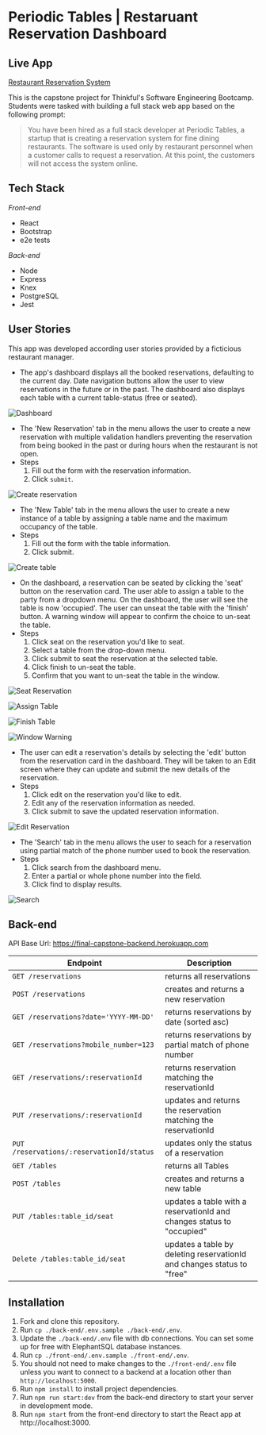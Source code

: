 # Periodic Tables | Restaruant Reservation Dashboard

## Live App

[Restaurant Reservation System](https://periodictables-frontend.herokuapp.com/)

This is the capstone project for Thinkful's Software Engineering Bootcamp. Students were tasked with building a full stack web app based on the following prompt:

>You have been hired as a full stack developer at Periodic Tables, a startup that is creating a reservation system for fine dining restaurants. The software is used only by restaurant personnel when a customer calls to request a reservation. At this point, the customers will not access the system online.

## Tech Stack

*Front-end*
- React
- Bootstrap
- e2e tests

*Back-end*
- Node
- Express
- Knex
- PostgreSQL
- Jest


## User Stories

This app was developed according user stories provided by a ficticious restaurant manager.

- The app's dashboard displays all the booked reservations, defaulting to the current day. Date navigation buttons allow the user to view reservations in the future or in the past. The dashboard also displays each table with a current table-status (free or seated).

![Dashboard](screenshots/dashboard.jpg)

- The 'New Reservation' tab in the menu allows the user to create a new reservation with multiple validation handlers preventing the reservation from being booked in the past or during hours when the restaurant is not open. 
- Steps
    1. Fill out the form with the reservation information.
    2. Click `submit`.

![Create reservation](screenshots/create-reservation.jpg)

- The 'New Table' tab in the menu allows the user to create a new instance of a table by assigning a table name and the maximum occupancy of the table.
- Steps
    1. Fill out the form with the table information.
    2. Click submit.

![Create table](screenshots/create-table.jpg)

- On the dashboard, a reservation can be seated by clicking the 'seat' button on the reservation card. The user able to assign a table to the party from a dropdown menu. On the dashboard, the user will see the table is now 'occupied'. The user can unseat the table with the 'finish' button. A warning window will appear to confirm the choice to un-seat the table.
- Steps
    1. Click seat on the reservation you'd like to seat.
    2. Select a table from the drop-down menu.
    3. Click submit to seat the reservation at the selected table. 
    4. Click finish to un-seat the table.
    5. Confirm that you want to un-seat the table in the window.

![Seat Reservation](screenshots/seat-table.jpg)

![Assign Table](screenshots/assign-table.jpg)

![Finish Table](screenshots/table-status.jpg)

![Window Warning](screenshots/window-warning.jpg)

- The user can edit a reservation's details by selecting the 'edit' button from the reservation card in the dashboard. They will be taken to an Edit screen where they can update and submit the new details of the reservation. 
- Steps
    1. Click edit on the reservation you'd like to edit.
    2. Edit any of the reservation information as needed.
    3. Click submit to save the updated reservation information.

![Edit Reservation](screenshots/edit-reservation.jpg)

- The 'Search' tab in the menu allows the user to seach  for a reservation using partial match of the phone number used to book the reservation.
- Steps
    1. Click search from the dashboard menu.
    2. Enter a partial or whole phone number into the field.
    3. Click find to display results.

![Search](screenshots/search.jpg)



## Back-end

API Base Url: https://final-capstone-backend.herokuapp.com

| Endpoint | Description |
| - | - |
| `GET /reservations` | returns all reservations |
| `POST /reservations` | creates and returns a new reservation |
| `GET /reservations?date='YYYY-MM-DD'` | returns reservations by date (sorted asc) |
| `GET /reservations?mobile_number=123` | returns reservations by partial match of phone number |
| `GET /reservations/:reservationId` | returns reservation matching the reservationId |
| `PUT /reservations/:reservationId` | updates and returns the reservation matching the reservationId |
| `PUT /reservations/:reservationId/status` | updates only the status of a reservation |
| `GET /tables` | returns all Tables |
| `POST /tables` | creates and returns a new table |
| `PUT /tables:table_id/seat` | updates a table with a reservationId and changes status to "occupied" |
| `Delete /tables:table_id/seat` | updates a table by deleting reservationId and changes status to "free" |



## Installation

1. Fork and clone this repository.
1. Run `cp ./back-end/.env.sample ./back-end/.env`.
1. Update the `./back-end/.env` file with db connections. You can set some up for free with ElephantSQL database instances.
1. Run `cp ./front-end/.env.sample ./front-end/.env`.
1. You should not need to make changes to the `./front-end/.env` file unless you want to connect to a backend at a location other than `http://localhost:5000`.
1. Run `npm install` to install project dependencies.
1. Run `npm run start:dev` from the back-end directory to start your server in development mode.
1. Run `npm start` from the front-end directory to start the React app at http://localhost:3000.